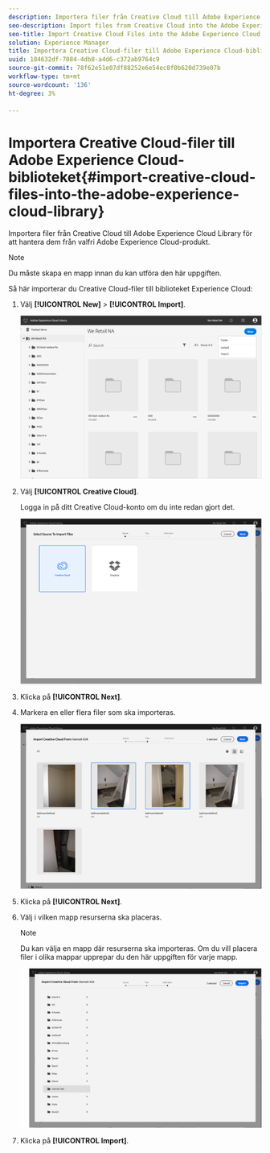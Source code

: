 ```yaml
---
description: Importera filer från Creative Cloud till Adobe Experience Cloud Library för att hantera dem från valfri Adobe Experience Cloud-produkt.
seo-description: Import files from Creative Cloud into the Adobe Experience Cloud Library to manage them from any Adobe Experience Cloud product.
seo-title: Import Creative Cloud Files into the Adobe Experience Cloud Library
solution: Experience Manager
title: Importera Creative Cloud-filer till Adobe Experience Cloud-biblioteket
uuid: 184632df-7084-4db8-a4d6-c372ab9764c9
source-git-commit: 78f62e51e07df88252e6e54ec8f0b620d739e07b
workflow-type: tm+mt
source-wordcount: '136'
ht-degree: 3%

---
```



# Importera Creative Cloud-filer till Adobe Experience Cloud-biblioteket{#import-creative-cloud-files-into-the-adobe-experience-cloud-library}

Importera filer från Creative Cloud till Adobe Experience Cloud Library för att hantera dem från valfri Adobe Experience Cloud-produkt.

>[!NOTE]
>
>Du måste skapa en mapp innan du kan utföra den här uppgiften.

Så här importerar du Creative Cloud-filer till biblioteket Experience Cloud:

1. Välj **[!UICONTROL New]** > **[!UICONTROL Import]**.

   ![](assets/library_new_folder_upload.png)

1. Välj **[!UICONTROL Creative Cloud]**.

   Logga in på ditt Creative Cloud-konto om du inte redan gjort det.

   ![](assets/library_import_cc.png)

1. Klicka på **[!UICONTROL Next]**.
1. Markera en eller flera filer som ska importeras.

   ![](assets/library_import_cc_assets_selected.png)

1. Klicka på **[!UICONTROL Next]**.
1. Välj i vilken mapp resurserna ska placeras.

   >[!NOTE]
   >
   >Du kan välja en mapp där resurserna ska importeras. Om du vill placera filer i olika mappar upprepar du den här uppgiften för varje mapp.

   ![](assets/library_import_cc_folder_select.png)

1. Klicka på **[!UICONTROL Import]**.

